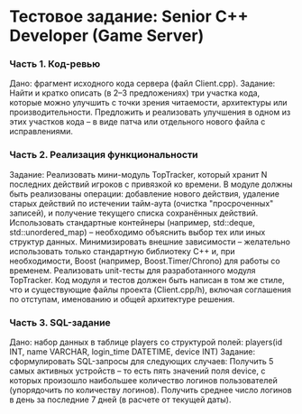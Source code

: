 # Тестовое задание: Senior C++ Developer (Game Server)
### Часть 1. Код-ревью
Дано: фрагмент исходного кода сервера (файл Client.cpp).
Задание:
Найти и кратко описать (в 2–3 предложениях) три участка кода, которые можно улучшить с точки зрения читаемости, архитектуры или производительности.
Предложить и реализовать улучшения в одном из этих участков кода – в виде патча или отдельного нового файла с исправлениями.
### Часть 2. Реализация функциональности
Задание:
Реализовать мини-модуль TopTracker, который хранит N последних действий игроков с привязкой ко времени.
В модуле должны быть реализованы операции: добавление нового действия, удаление старых действий по истечении тайм-аута (очистка "просроченных" записей), и получение текущего списка сохранённых действий.
Использовать стандартные контейнеры (например, std::deque, std::unordered_map) – необходимо объяснить выбор тех или иных структур данных.
Минимизировать внешние зависимости – желательно использовать только стандартную библиотеку C++ и, при необходимости, Boost (например, Boost.Timer/Chrono) для работы со временем.
Реализовать unit-тесты для разработанного модуля TopTracker.
Код модуля и тестов должен быть написан в том же стиле, что и существующие файлы проекта (Client.cpp/h), включая соглашения по отступам, именованию и общей архитектуре решения.
### Часть 3. SQL-задание
Дано: набор данных в таблице players со структурой полей:
 players(id INT, name VARCHAR, login_time DATETIME, device INT)
Задание: сформулировать SQL-запросы для следующих случаев:
Получить 5 самых активных устройств – то есть пять значений поля device, с которых произошло наибольшее количество логинов пользователей (упорядочить по количеству логинов).
Получить среднее число логинов в день за последние 7 дней (в расчете от текущей даты).
